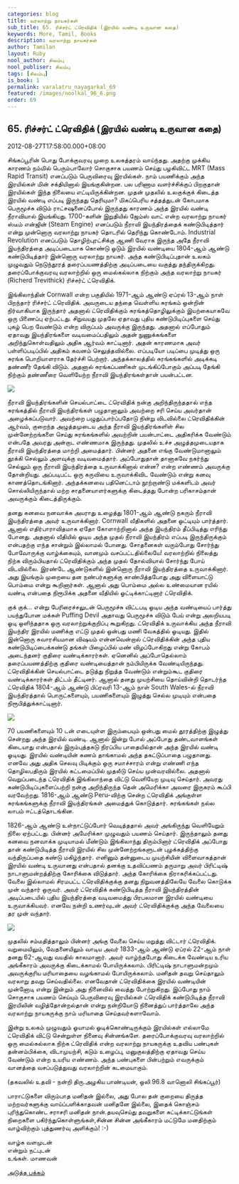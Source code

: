 ```yaml
---
categories: blog
title: வரலாற்று நாயகர்கள்
sub_title: 65. ரிச்சர்ட் ட்ரெவிதிக் (இரயில் வண்டி உருவான கதை)
keywords: More, Tamil, Books
description: வரலாற்று நாயகர்கள்
author: Tamilan
layout: Ruby
nool_author: சிலம்பு
nool_publiser: சிலம்பு
tags: [சிலம்பு]
is_book: 1
permalink: varalatru_nayagarkal_69
featured: /images/noolkal_96_6.png
order: 69
---
```



## 65. ரிச்சர்ட் ட்ரெவிதிக் (இரயில் வண்டி உருவான கதை)

2012-08-27T17:58:00.000+08:00

சிங்கப்பூரின் பொது போக்குவரவு முறை உலகத்தரம் வாய்ந்தது. அதற்கு முக்கிய காரணம் நம்மில் பெரும்பாலோர் சொகுசாக பயணம் செய்து பழகிவிட்ட MRT (Mass Rapid Transit) எனப்படும் பெருவிரைவு இரயில்கள். நாம் பயணிக்கும் அந்த இரயில்கள் மின் சக்தியினால் இயங்குகின்றன. பல பரிணாம வளர்ச்சிக்குப் பிறகுதான் இரயில்கள் இந்த நிலையை எட்டியிருக்கின்றன. முதன் முதலில் உலகுக்குக் கிடைத்த இரயில் வண்டி எப்படி இருந்தது தெரியுமா? மிகப்பெரிய சத்தத்துடன் கோபமாக பெருமூச்சு விடும் ராட்சஷனைப்போல் இருந்தது காரணம் அந்த இரயில் வண்டி நீராவியால் இயங்கியது. 1700-களின் இறுதியில் ஜேம்ஸ் வாட் என்ற வரலாற்று நாயகர் ஸ்டீம் என்ஜின் (Steam Engine) எனப்படும் நீராவி இயந்திரத்தைக் கண்டுபிடித்தார் என்று முன்னொரு வரலாற்று நாயகர் தொடரில் தெரிந்து கொண்டோம். Industrial Revolution எனப்படும் தொழிற்புரட்சிக்கு ஆணி வேராக இருந்த அதே நீராவி இயந்திரத்தை அடிப்படையாக கொண்டு ஓடும் இரயில் வண்டியை 1804-ஆம் ஆண்டு கண்டுபிடித்தார் இன்னொரு வரலாற்று நாயகர். அந்த கண்டுபிடிப்புதான் உலகம் முழுவதும் நெடுந்தூரத் தரைப்பயணத்திற்கு அடிப்படையை வகுத்து தந்திருக்கிறது. தரைப்போக்குவரவு வரலாற்றில் ஒரு மைல்கல்லாக நிற்கும் அந்த வரலாற்று நாயகர் (Richerd Trevithick) ரிச்சர்ட் ட்ரெவிதிக்.

இங்கிலாந்தின் Cornwall என்ற பகுதியில் 1971-ஆம் ஆண்டு ஏப்ரல் 13-ஆம் நாள் பிறந்தார் ரிச்சர்ட் ட்ரெவிதிக். அவருடைய தந்தை வெள்ளிய சுரங்கம் ஒன்றின் நிர்வாகியாக இருந்தார் அதனால் ட்ரெவிதிக்கும் சுரங்கத்தொழிலுக்கும் இயற்கையாகவே ஒரு பிணைப்பு ஏற்பட்டது. சிறுவயது முதலே ஏதாவது புதிய கண்டுபிடிப்புகளை செய்து புகழ் பெற வேண்டும் என்ற விருப்பம் அவருக்கு இருந்தது. அதனால் எப்போதும் ஏதாவது இயந்திரங்களை வடிவமைப்பதிலும் அதன் நுணுக்கங்களை அறிந்துகொள்வதிலும் அதிக ஆர்வம் காட்டினார். அதன் காரணமாக அவர் பள்ளிப்படிப்பில் அதிகம் கவனம் செலுத்தவில்லை. எப்படியோ படிப்பை முடித்து ஒரு சுரங்க பொறியாளராக தேர்ச்சி பெற்றார். அந்தக்காலத்தில் சுரங்கங்களில் அடிக்கடி தண்ணீர் தேங்கி விடும். அதனால் சுரங்கப்பணிகள் முடங்கிப்போகும் அப்படி தேங்கி நிற்கும் தண்ணீரை வெளியேற்ற நீராவி இயந்திரங்கள்தான் பயன்பட்டன.

![](http://3.bp.blogspot.com/-cdU-DsYhbvQ/UDnZ8ZNc8UI/AAAAAAAACJ8/8oIrZJrwDBQ/s320/Richard_Trevithick.jpg)

நீராவி இயந்திரங்களின் செயல்பாட்டை ட்ரெவிதிக் நன்கு அறிந்திருந்ததால் எந்த சுரங்கத்தில் நீராவி இயந்திரங்கள் பழுதானாலும் அவற்றை சரி செய்ய அவர்தான் அழைக்கப்படுவார். அவற்றை பழுதுப்பார்ப்பதோடு நின்று விடவில்லை ட்ரெவிதிக்கின் ஆர்வம், குறைந்த அழுத்தமுடைய அந்த நீராவி இயந்திரங்களிள் சில முன்னேற்றங்களை செய்து சுரங்கங்களில் அவற்றின் பயன்பாட்டை அதிகரிக்க வேண்டும் என்பதே அவரது அன்றாட எண்ணமாக இருந்தது. முதலில் உச்ச அழுத்தமுடையதாக நீராவி இயந்திரத்தை மாற்றி அமைத்தார். பின்னர் அதனை எங்கு வேண்டுமானாலும் தூக்கி செல்லும் அளவுக்கு வடிவமைத்தார். அப்போதுதான் தானாகவே நகர்ந்து செல்லும் ஒரு நீராவி இயந்திரத்தை உருவாக்கினால் என்ன? என்ற எண்ணம் அவருக்கு தோன்றியது. அப்படிபட்ட ஒரு கருவியை உருவாக்கிவிட வேண்டும் என்று கனவு காணத்தொடங்கினார். அந்தக்கனவை பதினெட்டாம் நூற்றாண்டு மக்களிடம் அவர் சொல்லியிருந்தால் மற்ற சாதனையாளர்களுக்கு கிடைத்தது போன்ற பரிகாசம்தான் அவருக்கும் கிடைத்திருக்கும்.

தனது கனவை நனவாக்க அயராது உழைத்து 1801-ஆம் ஆண்டு நகரும் நீராவி இயந்திரத்தை அவர் உருவாக்கினார். Cornwall வீதிகளில் அதனை ஓட்டியும் பார்த்தார். ஆனால் எதிர்பாராவிதமாக ஏதோ கோளாற்றினால் அந்த இயந்திரம் தீப்பிடித்து எரிந்து போனது. அதனால் வீதியில் ஓடிய அந்த முதல் நீராவி இயந்திரம் எப்படி இருந்திருக்கும் என்பதற்கு எந்த சான்றும் இல்லாமல் போனது. சோதனைகள் வரும்போது சோர்ந்து போவோருக்கு வாழ்க்கையும், வானமும் வசப்பட்டதில்லையே! வரலாற்றில் நிலைத்து நிற்க விரும்பியதால் ட்ரெவிதிக்கும் அந்த முதல் தோல்வியால் சோர்ந்து போய் விடவில்லை. இரண்டே ஆண்டுகளில் இன்னொரு நீராவி இயந்திரத்தை உருவாக்கினார். அது இயங்கும் முறையை தன நண்பர்களுக்கு காண்பித்தபோது அது விளையாட்டு பொம்மை என்று கூறினார்கள். ஆனால் அது பொம்மை அல்ல உண்மையான ரயில் வண்டி என்பதை நிரூபிக்க அதனை வீதியில் ஓட்டிக்காட்டினார் ட்ரெவிதிக்.

குக் குக்... என்று பேரிரைச்சலுடன் பெருமூச்சு விட்டபடி ஓடிய அந்த வண்டியைப் பார்த்து பயந்துபோன மக்கள் Puffing Devil அதாவது பெருமூச்சு விடும் பேய் என்று அலறியபடி ஓடி ஒளிந்ததாக ஒரு வரலாற்றுக்குறிப்பு கூறுகிறது. ட்ரெவிதிக் உருவாக்கிய அந்த நீராவி இயந்திர இரயில் மணிக்கு எட்டு முதல் ஒன்பது மணி வேகத்தில் ஓடியது. இதில் இன்னொரு சுவாரசியமான விஷயம் என்னவென்றால் ட்ரெவிதிக்கின் அந்த புதிய கண்டுபிடிப்பைக்கண்டு தங்கள் பிழைப்பில் மண் விழப்போகிறது என்று கோபம் அடைந்தனர் குதிரை வண்டிக்காரர்கள். ஏனெனில் அப்போதெல்லாம் தரைப்பயணத்திற்கு குதிரை வண்டியைத்தான் நம்பியிருக்க வேண்டியிருந்தது. ட்ரெவிதிக்கின் செயல்பாட்டை தடுத்து நிறுத்த வேண்டும் என்றும்கூட குதிரை வண்டிக்காரர்கள் திட்டம் தீட்டினர். ஆனால் தனது முயற்சியை தொய்வின்றி தொடர்ந்த ட்ரெவிதிக் 1804-ஆம் ஆண்டு பிப்ரவரி 13-ஆம் நாள் South Wales-ல் நீராவி இயந்திரத்தால் பொருட்களையும், பயணிகளையும் இழுத்து செல்ல முடியும் என்பதை நிரூபித்துக்காட்டினார்.

![](http://1.bp.blogspot.com/-XJ-ag8JDD5E/UDnaOcMw_0I/AAAAAAAACKE/w-SsnSpI5tw/s320/RichardTrevithick_SteamEngine_2.JPG)

70 பயணிகளையும் 10 டன் எடையுள்ள இரும்பையும் ஒன்பது மைல் தூரத்திற்கு இழுத்து சென்றது அந்த இரயில் வண்டி. ஆனால் இன்று போல் அப்போது தண்டவாளங்கள் கிடையாது என்பதால் இரும்புத்தகடு நிரப்பிய பாதையில்தான் அந்த இரயில் வண்டி ஓடியது. இரயில் வண்டியின் கணம் தாங்காமல் அந்த தகட்டுப்பாதை பழுதானது. எனவே அது அதிக செலவு பிடிக்கும் ஒரு சமாச்சாரம் என்று எண்ணி எந்த தொழிலபதிரும் இரயில் கட்டமைப்பில் முதலீடு செய்ய முன்வரவில்லை. அதனால் வெறுப்படைந்த ட்ரெவிதிக் இங்கிலாந்தை விட்டு வெளியேற முடிவு செய்தார். அவரது கண்டுபிடிப்புகளைப்பற்றி நன்கு அறிந்திருந்த தென் அமெரிக்கா அவரை இருகரம் கூப்பி வரவேற்றது. 1816-ஆம் ஆண்டு Peru-விற்கு சென்ற ட்ரெவிதிக் அங்குள்ள சுரங்கங்களுக்கு நீராவி இயந்திரங்கள் அமைத்துக் கொடுத்தார். சுரங்கங்கள் நல்ல லாபம் ஈட்டத்தொடங்கின.

1826-ஆம் ஆண்டு உள்நாட்டுப்போர் வெடித்ததால் அவர் அங்கிருந்து வெளியேறும் நிலை ஏற்பட்டது. பின்னர் அமேரிக்கா முழுவதும் பயணம் செய்தார். இருந்தாலும் தனது கனவை நனவாக்க முடியாமல் மீண்டும் இங்கிலாந்து திரும்பினார் ட்ரெவிதிக் அப்போது தான் கண்டுபிடித்த நீராவி இரயில் சில முன்னேற்றங்களுடன் புழக்கத்திற்கு வந்திருப்பதை கண்டு மகிழ்ந்தார். எனினும் தன்னுடைய முயற்சியின் விளைவாகத்தான் இரயில் வண்டி உருவானது என்பதால் தனக்கு உதவிப்பணம் தருமாறு அவர் பிரிட்டிஷ் நாடாளுமன்றத்திற்கு கோரிக்கை விடுத்தார். அந்த கோரிக்கை நிராகரிக்கப்பட்டது. வேலை இல்லாமல் சிரமபட்ட ட்ரெவிதிக்குக்கு தனது நிறுவனத்திலேயே வேலை கொடுக்க முன் வந்தார் ஒருவர். அவர் ட்ரெவிதிக் கண்டுபிடித்த நீராவி இயந்திரத்தின் அடிப்படையில் புதிய இயந்திரத்தை வடிவமைத்து பிரபலமான இரயில் வண்டியை உருவாக்கியவர். எனவே நன்றி உணர்வுடன் அவர் ட்ரெவிதிக்குக்கு அந்த வேலையை தர முன் வந்தார்.

![](http://2.bp.blogspot.com/-20_2uSCezQ4/UDnaa43k8TI/AAAAAAAACKM/eF8nvIyG__Y/s320/1291226976-20862-0.jpg)

முதலில் சம்மதித்தாலும் பின்னர் அங்கு வேலை செய்ய மறுத்து விட்டார் ட்ரெவிதிக். வறுமையிலும், வேதனையிலும் வாடிய அவர் 1833-ஆம் ஆண்டு ஏப்ரல் 22-ஆம் நாள் தனது 62-ஆவது வயதில் காலமானார். அவர் வாழ்ந்தபோது கிடைக்க வேண்டிய உரிய அங்கீகாரம் அவருக்கு கிடைக்காமல் போயிருக்கலாம். பிரிட்டிஷ் நாடாளுமன்றமும் அவருக்குரிய மரியாதையை வழங்காமல் போயிருக்கலாம். மனிதன் தவறு செய்தாலும் வரலாறு தவறு செய்வதில்லை. எனவேதான் ட்ரெவிதிக்கை இரயில் வண்டியின் முன்னோடி என்று இன்றும் அது நினைவில் வைத்து போற்றுகிறது. இப்போது நாம் சொகுசாக பயணம் செய்யும் பெருவிரைவு இரயில்கள் ட்ரெவிதிக் கண்டுபிடித்த நீராவி இரயிலின் வழித்தோன்றல்தான் என்று நன்றியோடு நினைத்துப் பார்த்தாலே அந்த வரலாற்று நாயகருக்கு நாம் மரியாதை செய்தவர்களாவோம்.

இன்று உலகம் முழுவதும் ஓயாமல் ஓடிக்கொண்டிருக்கும் இரயில்கள் எல்லாமே ட்ரெவிதிக் விட்டு சென்றுள்ள நினைவு சின்னங்களே. தரைப்போக்குவரவு வரலாற்றில் ஒரு மைல்கல்லாக நிற்க ட்ரெவிதிக் என்ற வரலாற்று நாயகருக்கு உதவிய பண்புகள் தன்னம்பிக்கை, விடாமுயற்சி, கடும் உழைப்பு, மனுகுலத்திற்கு ஏதாவது செய்ய வேண்டும் என்ற உயரிய எண்ணம். அந்த பண்புகளை பின்பற்றும் எவருக்கும் வானத்தை வசப்படுத்துவது வரலாற்றின் கடமையாகும்.

(தகவலில் உதவி - நன்றி திரு.அழகிய பாண்டியன், ஒலி 96.8 வானொலி சிங்கப்பூர்)

பாராட்டுகளை விரும்பாத மனிதன் இல்லை, அது போல தன் குறையை திருத்த மற்றவர்களுக்கு வாய்ப்பளிக்காதவன் மனிதனே இல்லை, இதைக் கொஞ்சம் புரிந்துகொண்ட சராசரி மனிதன் நான்.தயவுசெய்து தவறுகளை சுட்டிக்காட்டுங்கள் நிறைகளை பகிர்ந்துகொள்ளுங்கள்,சின்ன சின்ன அங்கீகாரம் மட்டுமே மனதிற்கும் வாழ்விற்கும் புத்துணர்வு அளிக்கும்! :-)

வாழ்க வளமுடன்  
என்றும் நட்புடன்  
உங்கள். மாணவன்

[அடுத்த பக்கம்](varalatru_nayagarkal_70)